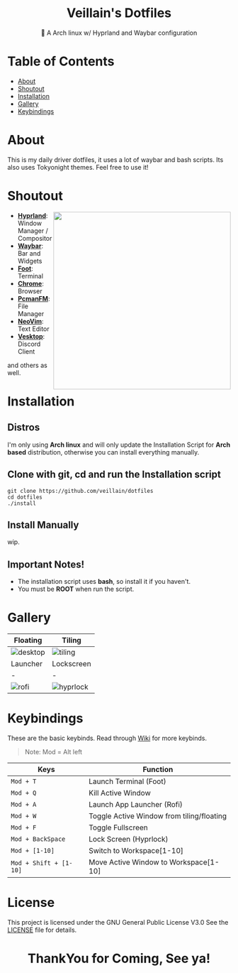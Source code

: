 <h1 align="center"><b> Veillain's Dotfiles </b></h1>
<p align="center">📜 A Arch linux w/ Hyprland and Waybar configuration</p>

# **Table of Contents**
- [About](#about)
- [Shoutout](#shoutout)
- [Installation](#installation)
- [Gallery](#gallery)
- [Keybindings](#keybindings)

# **About**
This is my daily driver dotfiles, it uses a lot of waybar and bash scripts. Its also uses Tokyonight themes. Feel free to use it!

# **Shoutout**
<img src="https://" align="right" width="400px">

- **[Hyprland](https://github.com/hyprwm/hyprland)**: Window Manager / Compositor
- **[Waybar](https://github.com/Alexays/Waybar)**: Bar and Widgets
- **[Foot](https://codeberg.org/dnkl/foot)**: Terminal
- **[Chrome](https://aur.archlinux.org/packages/google-chrome)**: Browser
- **[PcmanFM](https://archlinux.org/packages/extra/x86_64/pcmanfm-gtk3/)**: File Manager
- **[NeoVim](https://neovim.io)**: Text Editor
- **[Vesktop](https://github.com/Vencord/Vesktop)**: Discord Client

and others as well.

# **Installation**
## Distros
I'm only using **Arch linux** and will only update the Installation Script for **Arch based** distribution, otherwise you can install everything manually.

## Clone with git, cd and run the Installation script
```
git clone https://github.com/veillain/dotfiles
cd dotfiles
./install
```

## Install Manually
wip.

## Important Notes!
- The installation script uses **bash**, so install it if you haven't.
- You must be **ROOT** when run the script.

# **Gallery**
| Floating | Tiling |
| - | - |
| ![desktop](https://) | ![tiling](https://) |
| Launcher | Lockscreen |
| - | - |
| ![rofi](https://) | ![hyprlock](https://) |

# **Keybindings**
These are the basic keybinds. Read through [Wiki](https://github.com/veillain/dotfiles/wiki) for more keybinds.
> Note: Mod = Alt left

| Keys | Function |
| - | - |
| `Mod + T` | Launch Terminal (Foot) |
| `Mod + Q` | Kill Active Window |
| `Mod + A` | Launch App Launcher (Rofi) |
| `Mod + W` | Toggle Active Window from tiling/floating |
| `Mod + F` | Toggle Fullscreen |
| `Mod + BackSpace` | Lock Screen (Hyprlock) |
| `Mod + [1-10]` | Switch to Workspace[1-10] |
| `Mod + Shift + [1-10]` | Move Active Window to Workspace[1-10] |

# **License**
This project is licensed under the GNU General Public License V3.0 See the [LICENSE](LICENSE) file for details.

<h1 align="center"><b> ThankYou for Coming, See ya! </b></h1>
